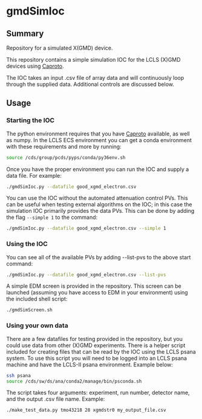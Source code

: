 # gmdSimIoc
## Summary
Repository for a simulated X(GMD) device.

This repository contains a simple simulation IOC for the LCLS (X)GMD devices using [Caproto](https://github.com/caproto/caproto). 

The IOC takes an input .csv file of array data and will continuously loop through the supplied data. Additional controls are discussed below.

## Usage
### Starting the IOC
The python environment requires that you have [Caproto](https://github.com/caproto/caproto) available, as well as numpy. In the LCLS ECS environment you can get a conda environment with these requirements and more by running:
```bash
source /cds/group/pcds/pyps/conda/py36env.sh
```
Once you have the proper environment you can run the IOC and supply a data file. For example:
```bash
./gmdSimIoc.py --datafile good_xgmd_electron.csv
```

You can use the IOC without the automated attenuation control PVs. This can be useful when testing external algorithms on the IOC; in this case the simulation IOC primarily provides the data PVs. This can be done by adding the flag 
```--simple 1``` to the command:
```bash
./gmdSimIoc.py --datafile good_xgmd_electron.csv --simple 1
```

### Using the IOC
You can see all of the available PVs by adding --list-pvs to the above start command:
```bash
./gmdSimIoc.py --datafile good_xgmd_electron.csv --list-pvs 
```
A simple EDM screen is provided in the repository. This screen can be launched (assuming you have access to EDM in your environment) using the included shell script:
```bash
./gmdSimScreen.sh
```

### Using your own data
There are a few datafiles for testing provided in the repository, but you could use data from other (X)GMD experiments. There is a helper script included for creating files that can be read by the IOC using the LCLS psana system. To use this script you will need to be logged into an LCLS psana machine and have the LCLS-II psana environment. Example below:
```bash
ssh psana
source /cds/sw/ds/ana/conda2/manage/bin/psconda.sh
```
The script takes four arguments: experiment, run number, detector name, and the output .csv file name. Example:
```bash
./make_test_data.py tmo43218 28 xgmdstr0 my_output_file.csv
```
